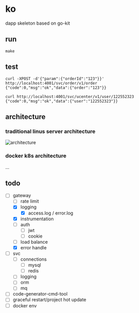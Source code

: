 # ko

dapp skeleton based on go-kit

## run

```
make
```

## test

```
curl -XPOST -d'{"param":{"orderId":"123"}}' http://localhost:4001/svc/order/v1/order
{"code":0,"msg":"ok","data":{"order":"123"}}

curl http://localhost:4001/svc/ucenter/v1/user/122552323
{"code":0,"msg":"ok","data":{"user":"122552323"}}
```

## architecture

### traditional linus server architecture

![architecture](https://ws3.sinaimg.cn/large/006tNc79ly1fqwtlctza6j319i0p0afa.jpg)

### docker k8s architecture

...

## todo

- [ ] gateway
    - [ ] rate limit
    - [x] logging
        - [x] access.log / error.log
    - [x] instrumentation
    - [ ] auth
        - [ ] jwt
        - [ ] cookie
    - [ ] load balance
    - [x] error handle
- [ ] svc 
    - [ ] connections
        - [ ] mysql
        - [ ] redis
    - [ ] logging
    - [ ] orm
    - [ ] mq
- [ ] code-generator-cmd-tool
- [ ] graceful restart/project hot update
- [ ] docker env